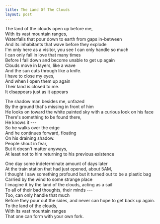 ```yaml
---
title: The Land Of The Clouds
layout: post
---
```


The land of the clouds open up before me, \
With its vast mountain ranges, \
Waterfalls that pour down to earth from gaps in-between \
And its inhabitants that wave before they explode \
I'm only here as a visitor, you see I can only handle so much \
I can only fall in love that many times \
Before I fall down and become unable to get up again \
Clouds move in layers, like a wave \
And the sun cuts through like a knife. \
I have to close my eyes, \
And when I open them up again \
Their land is closed to me. \
It disappears just as it appears 

The shadow man besides me, unfazed \
By the ground that's missing in front of him \
He looks on toward the white painted sky with a curious look on his face \
There's something to be found there, \
He knows it --- \
So he walks over the edge \
And he continues forward, floating \
On his draining shadow. \
People shout in fear, \
But it doesn't matter anyways, \
At least not to him returning to his previous existence

One day some indeterminate amount of days later \
At the train station that had just opened, about 5AM, \
I thought I saw something profound but it turned out to be a plastic bag \
Carried by the wind to some strange place \
I imagine it by the land of the clouds, acting as a sail \
To all of their bad thoughts, their minds --- \
Too, can only handle that much \
Before they pour out the sides, and never can hope to get back up again. \
To the land of the clouds, \
With its vast mountain ranges \
That one can form with your own fork.